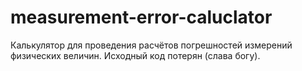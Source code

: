 # measurement-error-caluclator
Калькулятор для проведения расчётов погрешностей измерений физических величин. Исходный код потерян (слава богу).

